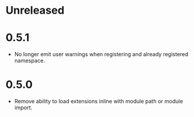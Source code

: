 # Unreleased

# 0.5.1
- No longer emit user warnings when registering and already registered namespace.
# 0.5.0
- Remove ability to load extensions inline with module path or module import.
